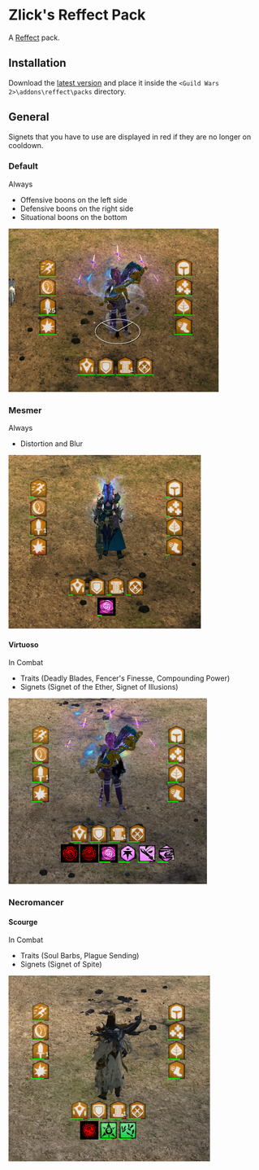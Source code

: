 # Zlick's Reffect Pack
A [Reffect](https://github.com/Zerthox/gw2-reffect) pack.

## Installation
Download the [latest version](https://github.com/CaptainZlick/gw2-reffect-pack/releases/latest) and place it inside the `<Guild Wars 2>\addons\reffect\packs` directory.

## General
Signets that you have to use are displayed in red if they are no longer on cooldown.

### Default
Always
* Offensive boons on the left side
* Defensive boons on the right side
* Situational boons on the bottom

![Default](./img/default.png)

### Mesmer
Always
* Distortion and Blur

![Mesmer](./img/mesmer.png)

#### Virtuoso
In Combat
* Traits (Deadly Blades, Fencer's Finesse, Compounding Power)
* Signets (Signet of the Ether, Signet of Illusions)

![Virtuoso](./img/virtuoso.png)

### Necromancer
#### Scourge
In Combat
* Traits (Soul Barbs, Plague Sending)
* Signets (Signet of Spite)

![Scourge](./img/scourge.png)
